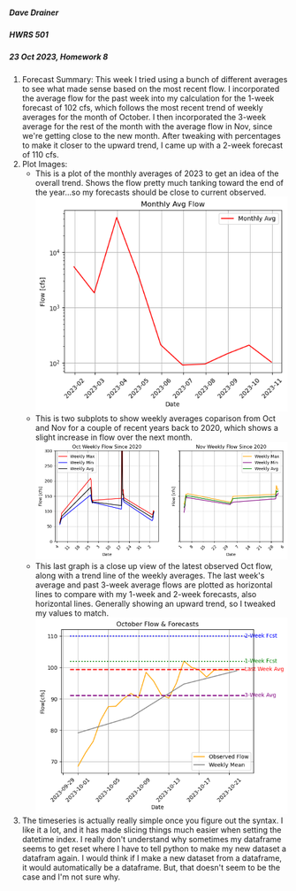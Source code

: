 ##### Dave Drainer
##### HWRS 501
##### 23 Oct 2023, Homework 8

1. Forecast Summary: This week I tried using a bunch of different averages to see what made sense based on the most recent flow. I incorporated the average flow for the past week into my calculation for the 1-week forecast of 102 cfs, which follows the most recent trend of weekly averages for the month of October. I then incorporated the 3-week average for the rest of the month with the average flow in Nov, since we're getting close to the new month. After tweaking with percentages to make it closer to the upward trend, I came up with a 2-week forecast of 110 cfs.
2. Plot Images:
   - This is a plot of the monthly averages of 2023 to get an idea of the overall trend. Shows the flow pretty much tanking toward the end of the year...so my forecasts should be close to current observed.
   ![image info](./Montly_Avg_Flow_2023.png)
   - This is two subplots to show weekly averages coparison from Oct and Nov for a couple of recent years back to 2020, which shows a slight increase in flow over the next month.
   ![image info](./Oct_Weekly_Flow_Comparison.png)
   - This last graph is a close up view of the latest observed Oct flow, along with a trend line of the weekly averages. The last week's average and past 3-week average flows are plotted as horizontal lines to compare with my 1-week and 2-week forecasts, also horizontal lines. Generally showing an upward trend, so I tweaked my values to match.
   ![image info](./October_Flow_and_Forecasts.png)
3. The timeseries is actually really simple once you figure out the syntax. I like it a lot, and it has made slicing things much easier when setting the datetime index. I really don't understand why sometimes my dataframe seems to get reset where I have to tell python to make my new dataset a datafram again. I would think if I make a new dataset from a dataframe, it would automatically be a dataframe. But, that doesn't seem to be the case and I'm not sure why.